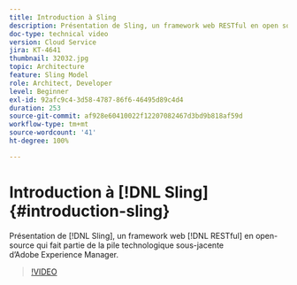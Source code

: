 ```yaml
---
title: Introduction à Sling
description: Présentation de Sling, un framework web RESTful en open source qui fait partie de la pile technologique sous-jacente d’Adobe Experience Manager.
doc-type: technical video
version: Cloud Service
jira: KT-4641
thumbnail: 32032.jpg
topic: Architecture
feature: Sling Model
role: Architect, Developer
level: Beginner
exl-id: 92afc9c4-3d58-4787-86f6-46495d89c4d4
duration: 253
source-git-commit: af928e60410022f12207082467d3bd9b818af59d
workflow-type: tm+mt
source-wordcount: '41'
ht-degree: 100%

---
```


# Introduction à [!DNL Sling] {#introduction-sling}

Présentation de [!DNL Sling], un framework web [!DNL RESTful] en open-source qui fait partie de la pile technologique sous-jacente d’Adobe Experience Manager.

>[!VIDEO](https://video.tv.adobe.com/v/32032?quality=12&learn=on)
